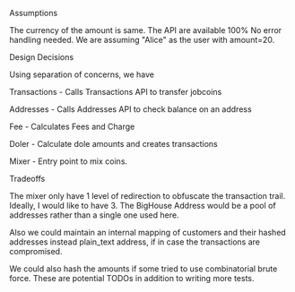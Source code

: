 Assumptions

The currency of the amount is same.
The API are available 100%
No error handling needed.
We are assuming "Alice" as the user with amount=20.

Design Decisions

Using separation of concerns, we have

Transactions - Calls Transactions API to transfer jobcoins

Addresses - Calls Addresses API to check balance on an address

Fee - Calculates Fees and Charge

Doler - Calculate dole amounts and creates transactions

Mixer - Entry point to mix coins. 

Tradeoffs

The mixer only have 1 level of redirection to obfuscate the transaction trail. Ideally, I would like to have 3.
The BigHouse Address would be a pool of addresses rather than a single one used here.

Also we could maintain an internal mapping of customers and their hashed addresses instead plain_text address, if 
in case the transactions are compromised.

We could also hash the amounts if some tried to use combinatorial brute force.
These are potential TODOs in addition to writing more tests. 